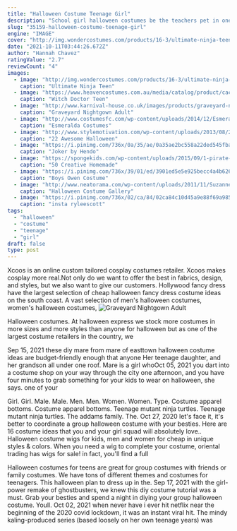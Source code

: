```yaml
---
title: "Halloween Costume Teenage Girl"
description: "School girl halloween costumes be the teachers pet in one of spirits school girl halloween costumes! these fun outfits will make you feel like youre at the top of the class! your little one will love our"
slug: "35159-halloween-costume-teenage-girl"
engine: "IMAGE"
cover: "http://img.wondercostumes.com/products/16-3/ultimate-ninja-teen-costume.jpg"
date: "2021-10-11T03:44:26.672Z"
author: "Hannah Chavez"
ratingValue: "2.7"
reviewCount: "4"
images:
  - image: "http://img.wondercostumes.com/products/16-3/ultimate-ninja-teen-costume.jpg"
    caption: "Ultimate Ninja Teen"
  - image: "https://www.heavencostumes.com.au/media/catalog/product/cache/3ca7c4de79fd9294a778cbfdebc9dde4/c/c/cc--04096-voodoo-charm-girls-black-ancient-witch-doctor-kids-fancy-dress-costume-front-view-close-1500_1.jpg"
    caption: "Witch Doctor Teen"
  - image: "http://www.karnival-house.co.uk/images/products/graveyard-nightgown-costume--ladies-halloween-costumes21439.jpg"
    caption: "Graveyard Nightgown Adult"
  - image: "http://www.costumesfc.com/wp-content/uploads/2014/12/Esmeralda-Adult-Costume.jpg"
    caption: "Esmeralda Costumes"
  - image: "http://www.stylemotivation.com/wp-content/uploads/2013/08/22-Awesome-Halloween-Costume-Ideas-for-Kids-8.jpg"
    caption: "22 Awesome Halloween"
  - image: "https://i.pinimg.com/736x/0a/35/ae/0a35ae2bc558a22ded545fba4be86545.jpg"
    caption: "Joker by Hendo"
  - image: "https://spongekids.com/wp-content/uploads/2015/09/1-pirate-girl-costume.jpg"
    caption: "50 Creative Homemade"
  - image: "https://i.pinimg.com/736x/39/01/ed/3901ed5e5e925becc4a4b6260e35c5ae--jurassic-world-peyton.jpg"
    caption: "Boys Owen Costume"
  - image: "http://www.neatorama.com/wp-content/uploads/2011/11/Suzanne-nyan-cat-girl-500x666.jpg"
    caption: "Halloween Costume Gallery"
  - image: "https://i.pinimg.com/736x/02/ca/84/02ca84c10d45a9e88f69a985449748c6.jpg"
    caption: "insta ryleescott"
tags:
  - "halloween"
  - "costume"
  - "teenage"
  - "girl"
draft: false
type: post
---
```


Xcoos is an online custom tailored cosplay costumes retailer. Xcoos makes cosplay more real.Not only do we want to offer the best in fabrics, design, and styles, but we also want to give our customers. Hollywood fancy dress have the largest selection of cheap halloween fancy dress costume ideas on the south coast. A vast selection of men's halloween costumes, women's halloween costumes,
![Graveyard Nightgown Adult](http://www.karnival-house.co.uk/images/products/graveyard-nightgown-costume--ladies-halloween-costumes21439.jpg "Graveyard Nightgown Adult")

Halloween costumes. At halloween express we stock more costumes in more sizes and more styles than anyone for halloween but as one of the largest costume retailers in the country, we
<!--inArticleAds-->

<!--galleryOne-->

Sep 15, 2021 these diy mare from mare of easttown halloween costume ideas are budget-friendly enough that anyone  Her teenage daughter, and her grandson all under one roof. Mare is a girl whoOct 05, 2021 you dart into a costume shop on your way through the city one afternoon, and you have four minutes to grab something for your kids to wear on halloween, she says. one of your
<!--inArticleAds-->

<!--galleryTwo-->

Girl. Girl. Male. Male. Men. Men. Women. Women. Type. Costume apparel bottoms. Costume apparel bottoms.  Teenage mutant ninja turtles. Teenage mutant ninja turtles. The addams family. The. Oct 27, 2020 let's face it, it's better to coordinate a group halloween costume with your besties. Here are 16 costume ideas that you and your girl squad will absolutely love.. Halloween costume wigs for kids, men and women for cheap in unique styles & colors. When you need a wig to complete your costume, oriental trading has wigs for sale! in fact, you'll find a full
<!--galleryThree-->

Halloween costumes for teens are great for group costumes with friends or family costumes. We have tons of different themes and costumes for teenagers. This halloween plan to dress up in the. Sep 17, 2021 with the girl-power remake of ghostbusters, we knew this diy costume tutorial was a must. Grab your besties and spend a night in diying your group halloween costume. Youll. Oct 02, 2021 when never have i ever hit netflix near the beginning of the 2020 covid lockdown, it was an instant viral hit. The mindy kaling-produced series (based loosely on her own teenage years) was